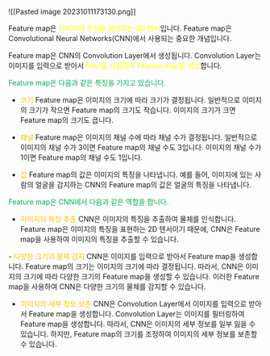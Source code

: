 ![[Pasted image 20231011173130.png]]

Feature map은 <font color="#ffff00">이미지의 특징을 표현하는 2D 텐서</font>입니다. Feature map은 Convolutional Neural Networks(CNN)에서 사용되는 중요한 개념입니다.

Feature map은 CNN의 Convolution Layer에서 생성됩니다. Convolution Layer는 이미지를 입력으로 받아서 <font color="#ffff00">filter를 사용하여 Feature map을 생성</font>합니다.

<font color="#00b050">Feature map은 다음과 같은 특징을 가지고 있습니다.</font>

- <font color="#ffc000">크기</font>
Feature map은 이미지의 크기에 따라 크기가 결정됩니다. 일반적으로 이미지의 크기가 작으면 Feature map의 크기도 작습니다. 이미지의 크기가 크면 Feature map의 크기도 큽니다.

- <font color="#ffc000">채널</font>
Feature map은 이미지의 채널 수에 따라 채널 수가 결정됩니다. 일반적으로 이미지의 채널 수가 3이면 Feature map의 채널 수도 3입니다. 이미지의 채널 수가 1이면 Feature map의 채널 수도 1입니다.

- <font color="#ffc000">값</font>
Feature map의 값은 이미지의 특징을 나타냅니다. 예를 들어, 이미지에 있는 사람의 얼굴을 감지하는 CNN의 Feature map의 값은 얼굴의 특징을 나타냅니다.

<font color="#00b050">Feature map은 CNN에서 다음과 같은 역할을 합니다.</font>

- <font color="#ffc000">이미지의 특징 추출</font>
CNN은 이미지의 특징을 추출하여 물체를 인식합니다. Feature map은 이미지의 특징을 표현하는 2D 텐서이기 때문에, CNN은 Feature map을 사용하여 이미지의 특징을 추출할 수 있습니다.

-<font color="#ffc000"> 다양한 크기의 물체 감지</font>
CNN은 이미지를 입력으로 받아서 Feature map을 생성합니다. Feature map의 크기는 이미지의 크기에 따라 결정됩니다. 따라서, CNN은 이미지의 크기에 따라 다양한 크기의 Feature map을 생성할 수 있습니다. 이러한 Feature map을 사용하여 CNN은 다양한 크기의 물체를 감지할 수 있습니다.

- <font color="#ffc000">이미지의 세부 정보 보존</font>
CNN은 Convolution Layer에서 이미지를 입력으로 받아서 Feature map을 생성합니다. Convolution Layer는 이미지를 필터링하여 Feature map을 생성합니다. 따라서, CNN은 이미지의 세부 정보를 일부 잃을 수 있습니다. 하지만, Feature map의 크기를 조정하여 이미지의 세부 정보를 보존할 수 있습니다.